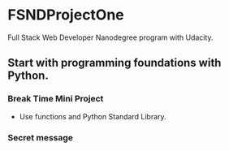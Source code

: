 # FSNDProjectOne
Full Stack Web Developer Nanodegree program with Udacity.

## Start with programming foundations with Python.

### Break Time Mini Project
- Use functions and Python Standard Library.

### Secret message

